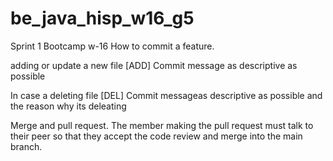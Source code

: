 # be_java_hisp_w16_g5
Sprint 1 Bootcamp w-16
How to commit a feature.

adding or update a new file
[ADD] Commit message as descriptive as possible

In case a deleting file
[DEL] Commit messageas descriptive as possible and the reason why its deleating

Merge and pull request.
The member making the pull request must talk to their peer so that they accept the code review and merge into the main branch.
